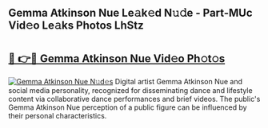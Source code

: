 ## Gemma Atkinson Nue Le𝚊k𝚎d N𝚞𝚍e - Part-MUc Vid𝚎o Le𝚊ks Photos LhStz

# <h2><a href="http://fb79b7x.evod.top/?m=Gemma+Atkinson+Nue">🔗 👉🔴 Gemma Atkinson Nue Vid𝚎o Ph𝚘t𝚘s</a></h2>

[![Gemma Atkinson Nue N𝚞d𝚎s](https://i.imgur.com/8V9OHl7.gif)](http://fb79b7x.evod.top/?m=Gemma+Atkinson+Nue)
Digital artist Gemma Atkinson Nue and social media personality, recognized for disseminating dance and lifestyle content via collaborative dance performances and brief videos. The public's Gemma Atkinson Nue perception of a public figure can be influenced by their personal characteristics. 
